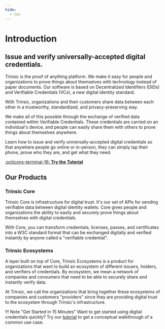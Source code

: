 ```yaml
---
hide:
  - toc
---
```

# Introduction
## Issue and verify universally-accepted digital credentials.
Trinsic is the proof of anything platform. We make it easy for people and organizations to prove things about themselves with technology instead of paper documents. Our software is based on Decentralized Identifiers (DIDs) and Verifiable Credentials (VCs), a new digital identity standard. 

With Trinsic, organizations and their customers share data between each other in a trustworthy, standardized, and privacy-preserving way. 

We make all of this possible through the exchange of verified data contained within Verifiable Credentials. These credentials are carried on an individual's device, and people can easily share them with others to prove things about themselves anywhere.

Learn how to issue and verify universally-accepted digital credentials so that anywhere people go online or in-person, they can simply tap their phone, prove who they are, and get what they need.

[:octicons-terminal-16: **Try the Tutorial**](cli/vaccination-cli.md)
## Our Products
### Trinsic Core 
Trinsic Core is infrastructure for digital trust. It's our set of APIs for sending verifiable data between digital identity wallets. Core gives people and organizations the ability to easily and securely prove things about themselves with digital credentials.

With Core, you can transform credentials, licenses, passes, and certificates into a W3C standard format that can be exchanged digitally and verified instantly by anyone called a "verifiable credential".

### Trinsic Ecosystems
A layer built on top of Core, Trinsic Ecosystems is a product for organizations that want to build an ecosystem of different issuers, holders, and verifiers of credentials. By ecosystem, we mean a network of companies and consumers that need to be able to securely share and instantly verify data. 

At Trinsic, we call the organizations that bring together these ecosystems of companies and customers "providers" since they are providing digital trust to the ecosystem through Trinsic's infrastructure.

!!! Note "Get Started in 15 Minutes"
    Want to get started using digital credentials quickly? Try our [tutorial](cli/vaccination-cli.md) to get a conceptual walkthrough of a common use case.
  